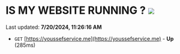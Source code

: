 # IS MY WEBSITE RUNNING ? [![](https://img.shields.io/static/v1?label=Sponsor&message=%E2%9D%A4&logo=GitHub&color=%23fe8e86)](https://github.com/sponsors/Youssef-Lehmam)

Last updated: **7/20/2024, 11:26:16 AM**

- `GET` [https://youssefservice.me](https://youssefservice.me) - **Up** (285ms)
